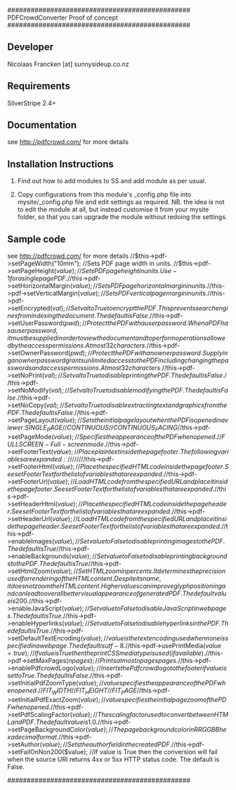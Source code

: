 ###############################################
PDFCrowdConverter
Proof of concept
###############################################

Developer
-----------------------------------------------
Nicolaas Francken [at] sunnysideup.co.nz

Requirements
-----------------------------------------------
SilverStripe 2.4+

Documentation
-----------------------------------------------
see http://pdfcrowd.com/ for more details


Installation Instructions
-----------------------------------------------
1. Find out how to add modules to SS and add module as per usual.

2. Copy configurations from this module's _config.php file
into mysite/_config.php file and edit settings as required.
NB. the idea is not to edit the module at all, but instead customise
it from your mysite folder, so that you can upgrade the module without redoing the settings.

Sample code
-----------------------------------------------
see http://pdfcrowd.com/ for more details
//$this->pdf->setPageWidth("10mm"); //Sets PDF page width in units.
//$this->pdf->setPageHeight($value); //Sets PDF page height in units. Use -1 for a single page PDF.
//$this->pdf->setHorizontalMargin($value); //Sets PDF page horizontal margin in units.
//$this->pdf->setVerticalMargin($value); //Sets PDF vertical page margin in units.
//$this->pdf->setEncrypted($val); //Set val to True to encrypt the PDF. This prevents search engines from indexing the document. The default is False.
//$this->pdf->setUserPassword($pwd); //Protect the PDF with a user password. When a PDF has a user password, it must be supplied in order to view the document and to perform operations allowed by the access permissions. At most 32 characters.
//$this->pdf->setOwnerPassword($pwd); //Protect the PDF with an owner password. Supplying an owner password grants unlimited access to the PDF including changing the passwords and access permissions. At most 32 characters.
//$this->pdf->setNoPrint($val); //Set val to True to disable printing the PDF. The default is False.
//$this->pdf->setNoModify($val); //Set val to True to disable modifying the PDF. The default is False.
//$this->pdf->setNoCopy($val); //Set val to True to disable extracting text and graphics from the PDF. The default is False.
//$this->pdf->setPageLayout($value); //Sets the initial page layout when the PDF is opened in a viewer. SINGLE_PAGE 
//CONTINUOUS
//CONTINUOUS_FACING
//$this->pdf->setPageMode($value); //Specifies the appearance of the PDF when opened.
//FULLSCREEN - Full-screen mode.
//$this->pdf->setFooterText($value); //Place plain text inside the page footer. The following variables are expanded:
//%u - Source URL.
//%p - The current page number.
//%n - Total number of pages.
//$this->pdf->setFooterHtml($value); //Place the specified HTML code inside the page footer. See setFooterText for the list of variables that are expanded.
//$this->pdf->setFooterUrl($value); //Load HTML code from the specified URL and place it inside the page footer. See setFooterText for the list of variables that are expanded.
//$this->pdf->setHeaderHtml($value); //Place the specified HTML code inside the page header. See setFooterText for the list of variables that are expanded.
//$this->pdf->setHeaderUrl($value); //Load HTML code from the specified URL and place it inside the page header. See setFooterText for the list of variables that are expanded.
//$this->pdf->enableImages($value); //Set value to False to disable printing images to the PDF. The default is True
//$this->pdf->enableBackgrounds($value); //Set value to False to disable printing backgrounds to the PDF. The default is True
//$this->pdf->setHtmlZoom($value); //Set HTML zoom in percents. It determines the precision used for rendering of the HTML content. Despite its name, it does not zoom the HTML content. Higher values can improve glyph positioning and can lead to overall better visual appearance of generated PDF .The default value is 200.
//$this->pdf->enableJavaScript($value); //Set value to False to disable JavaScript in web pages. The default is True.
//$this->pdf->enableHyperlinks($value); //Set value to False to disable hyperlinks in the PDF. The default is True.
//$this->pdf->setDefaultTextEncoding($value); //value is the text encoding used when none is specified in a web page. The default is utf-8.
//$this->pdf->usePrintMedia($value = true); //If value is True then the print CSS media type is used (if available).
//$this->pdf->setMaxPages($npages); //Prints at most npages pages.
//$this->pdf->enablePdfcrowdLogo($value); //Inserts the Pdfcrowd logo to the footer if value is set to True. The default is False.
//$this->pdf->setInitialPdfZoomType($value); //value specifies the appearance of the PDF when opened.
//FIT_WIDTH
//FIT_HEIGHT
//FIT_PAGE
//$this->pdf->setInitialPdfExactZoom($value); //value specifies the initial page zoom of the PDF when opened.
//$this->pdf->setPdfScalingFactor($value); //The scaling factor used to convert between HTML and PDF. The default value is 1.0.
//$this->pdf->setPageBackgroundColor($value); //The page background color in RRGGBB hexadecimal format.
//$this->pdf->setAuthor($value); //Sets the author field in the created PDF.
//$this->pdf->setFailOnNon200($value); //If value is True then the conversion will fail when the source URI returns 4xx or 5xx HTTP status code. The default is False.


###############################################

